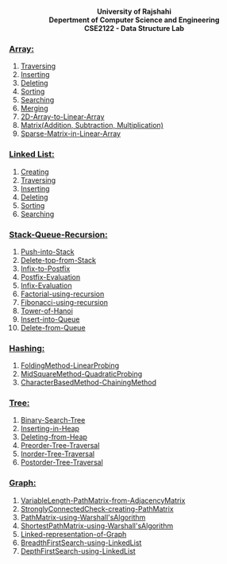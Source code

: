 <p align = center><b>
  University of Rajshahi <br>
  Depertment of Computer Science and Engineering <br>
  CSE2122 - Data Structure Lab
</b></p>

### [Array:](https://github.com/Saidul-1/CSE2122-Data_Structure_Lab/tree/main/Array)
1. [Traversing](https://github.com/Saidul-1/CSE2122-Data_Structure_Lab/blob/main/Array/Traversing.cpp)
2. [Inserting](https://github.com/Saidul-1/CSE2122-Data_Structure_Lab/blob/main/Array/Inserting.cpp)
3. [Deleting](https://github.com/Saidul-1/CSE2122-Data_Structure_Lab/blob/main/Array/Deleting.cpp)
4. [Sorting](https://github.com/Saidul-1/CSE2122-Data_Structure_Lab/blob/main/Array/Sorting.cpp)
5. [Searching](https://github.com/Saidul-1/CSE2122-Data_Structure_Lab/blob/main/Array/Searching.cpp)
6. [Merging](https://github.com/Saidul-1/CSE2122-Data_Structure_Lab/blob/main/Array/Merging.cpp)
7. [2D-Array-to-Linear-Array](https://github.com/Saidul-1/CSE2122-Data_Structure_Lab/blob/main/Array/2dArray-to-LinearArray.cpp)
8. [Matrix(Addition, Subtraction, Multiplication)](https://github.com/Saidul-1/CSE2122-Data_Structure_Lab/blob/main/Array/Matrix-Addition-Subtraction-Multiplication.cpp)
9. [Sparse-Matrix-in-Linear-Array](https://github.com/Saidul-1/CSE2122-Data_Structure_Lab/blob/main/Array/Sparse-matrix-in-Linear-array.cpp)

### [Linked List:](https://github.com/Saidul-1/CSE2122-Data_Structure_Lab/tree/main/LinkedList)
1. [Creating](https://github.com/Saidul-1/CSE2122-Data_Structure_Lab/blob/main/LinkedList/CreatingLinkedList.cpp)
2. [Traversing](https://github.com/Saidul-1/CSE2122-Data_Structure_Lab/blob/main/LinkedList/Traversing.cpp)
3. [Inserting](https://github.com/Saidul-1/CSE2122-Data_Structure_Lab/blob/main/LinkedList/Inserting.cpp)
4. [Deleting](https://github.com/Saidul-1/CSE2122-Data_Structure_Lab/blob/main/LinkedList/Deleting.cpp)
5. [Sorting](https://github.com/Saidul-1/CSE2122-Data_Structure_Lab/blob/main/LinkedList/Sorting.cpp)
6. [Searching](https://github.com/Saidul-1/CSE2122-Data_Structure_Lab/blob/main/LinkedList/Searching.cpp)

### [Stack-Queue-Recursion:](https://github.com/Saidul-1/CSE2122-Data_Structure_Lab/tree/main/Stack-Queue-Recursion)
1. [Push-into-Stack](https://github.com/Saidul-1/CSE2122-Data_Structure_Lab/blob/main/Stack-Queue-Recursion/Push-into-Stack.cpp)
2. [Delete-top-from-Stack](https://github.com/Saidul-1/CSE2122-Data_Structure_Lab/blob/main/Stack-Queue-Recursion/Delete-top-from-Stack.cpp)
3. [Infix-to-Postfix](https://github.com/Saidul-1/CSE2122-Data_Structure_Lab/blob/main/Stack-Queue-Recursion/Infix-to-Postfix.cpp)
4. [Postfix-Evaluation](https://github.com/Saidul-1/CSE2122-Data_Structure_Lab/blob/main/Stack-Queue-Recursion/Postfix-Evaluation.cpp)
5. [Infix-Evaluation](https://github.com/Saidul-1/CSE2122-Data_Structure_Lab/blob/main/Stack-Queue-Recursion/Infix-Evaluation.cpp)
6. [Factorial-using-recursion](https://github.com/Saidul-1/CSE2122-Data_Structure_Lab/blob/main/Stack-Queue-Recursion/Factorial-using-recursion.cpp)
7. [Fibonacci-using-recursion](https://github.com/Saidul-1/CSE2122-Data_Structure_Lab/blob/main/Stack-Queue-Recursion/Fibonacci-series-using-recursion.cpp)
8. [Tower-of-Hanoi](https://github.com/Saidul-1/CSE2122-Data_Structure_Lab/blob/main/Stack-Queue-Recursion/Tower-of-Hanoi.cpp)
9. [Insert-into-Queue](https://github.com/Saidul-1/CSE2122-Data_Structure_Lab/blob/main/Stack-Queue-Recursion/Insert-element-in-Queue.cpp)
10. [Delete-from-Queue](https://github.com/Saidul-1/CSE2122-Data_Structure_Lab/blob/main/Stack-Queue-Recursion/Delete-element-from-Queue.cpp)

### [Hashing:](https://github.com/Saidul-1/CSE2122-Data_Structure_Lab/tree/main/Hashing)
1. [FoldingMethod-LinearProbing](https://github.com/Saidul-1/CSE2122-Data_Structure_Lab/blob/main/Hashing/FoldingMethod-LinearProbing.cpp)
2. [MidSquareMethod-QuadraticProbing](https://github.com/Saidul-1/CSE2122-Data_Structure_Lab/blob/main/Hashing/MidSquareMethod-QuadraticProbing.cpp)
3. [CharacterBasedMethod-ChainingMethod](https://github.com/Saidul-1/CSE2122-Data_Structure_Lab/blob/main/Hashing/CharacterBasedMethod-ChainingTechnique.cpp)

### [Tree:](https://github.com/Saidul-1/CSE2122-Data_Structure_Lab/tree/main/Tree)
1. [Binary-Search-Tree](https://github.com/Saidul-1/CSE2122-Data_Structure_Lab/blob/main/Tree/Binary-Search-Tree.cpp)
2. [Inserting-in-Heap](https://github.com/Saidul-1/CSE2122-Data_Structure_Lab/blob/main/Tree/Inserting-in-Heap.cpp)
3. [Deleting-from-Heap](https://github.com/Saidul-1/CSE2122-Data_Structure_Lab/blob/main/Tree/Deleting-from-Heap.cpp)
4. [Preorder-Tree-Traversal](https://github.com/Saidul-1/CSE2122-Data_Structure_Lab/blob/main/Tree/Preorder-Traversal.cpp)
5. [Inorder-Tree-Traversal](https://github.com/Saidul-1/CSE2122-Data_Structure_Lab/blob/main/Tree/Inorder-Traversal.cpp)
6. [Postorder-Tree-Traversal](https://github.com/Saidul-1/CSE2122-Data_Structure_Lab/blob/main/Tree/Postorder-Traversal.cpp)

### [Graph:](https://github.com/Saidul-1/CSE2122-Data_Structure_Lab/tree/main/Graph)
1. [VariableLength-PathMatrix-from-AdjacencyMatrix](https://github.com/Saidul-1/CSE2122-Data_Structure_Lab/blob/main/Graph/AdjacencyMatrix-VariableLengthPath.cpp)
2. [StronglyConnectedCheck-creating-PathMatrix](https://github.com/Saidul-1/CSE2122-Data_Structure_Lab/blob/main/Graph/PathMatrix-StronglyConnectedCheck.cpp)
3. [PathMatrix-using-Warshall'sAlgorithm](https://github.com/Saidul-1/CSE2122-Data_Structure_Lab/blob/main/Graph/PathMatrix-using-Warshall'sAlgorithm.cpp)
4. [ShortestPathMatrix-using-Warshall'sAlgorithm](https://github.com/Saidul-1/CSE2122-Data_Structure_Lab/blob/main/Graph/ShortestPath-using-Warshall'sAlgorithm.cpp)
5. [Linked-representation-of-Graph](https://github.com/Saidul-1/CSE2122-Data_Structure_Lab/blob/main/Graph/Linked-representation-of-Graph.cpp)
6. [BreadthFirstSearch-using-LinkedList](https://github.com/Saidul-1/CSE2122-Data_Structure_Lab/blob/main/Graph/Breadth-First-Search-using-Linkedlist.cpp)
7. [DepthFirstSearch-using-LinkedList](https://github.com/Saidul-1/CSE2122-Data_Structure_Lab/blob/main/Graph/Depth-First-Search-using-Linkedlist.cpp)

